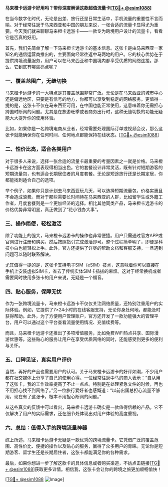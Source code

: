 **马来橙卡远游卡好用吗？带你深度解读这款超值流量卡[[TG💪+ @esim1088](https://t.me/s/esim1088)]**

在当今数字化时代，无论是出差、旅行还是日常生活中，手机流量的重要性不言而喻。对于经常往返于马来西亚和中国的朋友来说，一张合适的流量卡显得尤为重要。今天我们就来聊聊马来橙卡远游卡——一款专为跨境用户设计的流量卡，看看它是否真的好用。

首先，我们先简单了解一下马来橙卡远游卡的基本信息。这张卡是由马来西亚一家知名的通信运营商推出的，主要面向经常往返中马两地的用户。它的核心优势在于提供跨境流量服务，用户可以在马来西亚和中国境内都享受优质的网络连接。那么，它到底有哪些亮点呢？

### **一、覆盖范围广，无缝切换**
马来橙卡远游卡的一大特点是其覆盖范围非常广泛。无论是在马来西亚的城市中心还是偏远地区，只要是有信号的地方，你都可以享受到稳定的网络服务。更值得一提的是，这张卡不仅在马来西亚可用，在中国也能正常使用，这意味着你无需担心跨国时断网的问题。尤其是在旅游旺季或者商务出行时，这种无缝切换的功能无疑能大大提升你的使用体验。

比如，如果你是一名跨境电商从业者，经常需要处理国际订单或视频会议，那么这张卡就能确保你在任何时间、任何地点都能保持在线状态。[[TG💪+ @esim1088](https://t.me/s/esim1088)]

### **二、性价比高，适合各类用户**
对于很多人来说，选择一张合适的流量卡最重要的考量因素之一就是价格。马来橙卡远游卡在这方面表现得相当出色。它的套餐设计非常灵活，既有针对短期游客的短期流量包，也有适合长期居住者的月度套餐。无论是短途旅行还是长期定居，你都能找到适合自己的选项。

举个例子，如果你只是计划去马来西亚玩几天，可以选择短期流量包，价格实惠且不会造成浪费。而对于那些需要长时间待在马来西亚的人群，比如留学生或外籍工作者，月度套餐则是一个更加经济的选择。相比其他同类产品，马来橙卡远游卡的价格优势非常明显，真正做到了“花小钱办大事”。

### **三、操作简便，轻松激活**
除了功能上的强大，马来橙卡远游卡的操作也非常便捷。用户只需通过官方APP或官网进行注册和购买，然后按照指引完成激活即可。整个过程简单明了，即便是科技小白也能轻松上手。此外，官方还提供了详尽的帮助文档和客服支持，一旦遇到问题可以随时联系解决。

尤其值得一提的是，这张卡支持电子SIM（eSIM）技术，这意味着你可以直接在手机上安装虚拟SIM卡，省去了传统实体SIM卡插拔的麻烦。这对于经常换机或者需要同时使用多张卡的用户来说，无疑是一个福音。

### **四、贴心服务，保障无忧**
作为一张跨境流量卡，马来橙卡远游卡不仅仅关注网络质量，还特别注重用户的实际体验。例如，它提供了7×24小时的在线客服支持，无论你身处何地，都能及时获得帮助。此外，为了方便用户管理账户，官方还开发了一款功能强大的管理平台，用户可以通过这个平台查看流量使用情况、充值续费等。

而且，马来橙卡远游卡还推出了多项增值服务，比如免费WiFi热点共享、国际漫游优惠等。这些贴心的服务让用户在享受优质网络的同时，还能感受到更多的便利与关怀。

### **五、口碑见证，真实用户评价**
当然，再好的产品也需要用户的认可。关于马来橙卡远游卡的好评如潮，不少用户都在社交媒体上分享了自己的使用心得。一位经常往返中马的商人表示：“自从用了这张卡，我的工作效率提高了不止一点点。特别是在处理紧急文件的时候，再也不用担心找不到网络了。”另一位旅行爱好者也感慨道：“以前出国总担心流量不够用，现在有了这张卡，根本不用担心断网的问题。”

从这些真实的反馈中可以看出，马来橙卡远游卡确实是一款值得信赖的产品。它不仅解决了用户的实际需求，还在细节处体现出对用户体验的高度重视。

### **六、总结：值得入手的跨境流量神器**
综上所述，马来橙卡远游卡无疑是一款优秀的跨境流量卡。它凭借广泛的覆盖范围、高性价比、便捷的操作以及贴心的服务，赢得了众多用户的青睐。无论你是短期游客、留学生还是长期居住者，这张卡都能满足你的各种需求。

最后，如果你想进一步了解这款卡的具体信息或者购买渠道，不妨点击链接[[TG💪+ @esim1088](https://t.me/s/esim1088)]获取更多详情。相信我，这张卡会让你的跨境之旅更加顺畅愉快！

[[TG💪+ @esim1088](https://t.me/s/esim1088) ![Image](https://i.postimg.cc/4NQfJmqS/Snipaste-2025-05-13-00-14-12.png)]